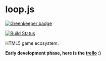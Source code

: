 loop.js
=======

[![Greenkeeper badge](https://badges.greenkeeper.io/ngryman/loop.js.svg)](https://greenkeeper.io/)

[![Build Status](https://secure.travis-ci.org/ngryman/loop.js.png)](http://travis-ci.org/ngryman/loop.js?branch=master)

HTML5 game ecosystem.

**Early development phase, here is the [trello](https://trello.com/board/loop-js/5005e402b400e4c947048079) :)**
